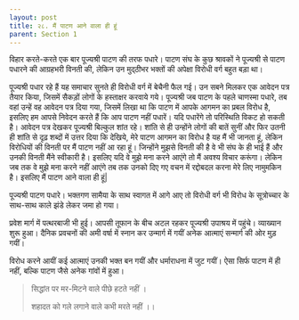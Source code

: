```yaml
---
layout: post
title: २८. मैं पाटण आने वाला ही हूं
parent: Section 1
---
```


विहार करते-करते एक बार पूज्यश्री पाटण की तरफ पधारे। पाटण संघ के कुछ श्रावकों ने पूज्यश्री से पाटण पधारने की आग्रहभरी विनती की, लेकिन उन मुद्ठीभर भक्तों की अपेक्षा विरोधी वर्ग बहुत बड़ा था।

पूज्यश्री पधार रहे हैं यह समाचार सुनते ही विरोधी वर्ग में बेचैनी फैल गई। उन सबने मिलकर एक आवेदन पत्र तैयार किया, जिसमें सैकड़ों लोगों के हस्ताक्षर करवाये गये। पूज्यश्री जब पाटण के पहले चाणस्मा पधारे, तब वहां उन्हें वह आवेदन पत्र दिया गया, जिसमें लिखा था कि पाटण में आपके आगमन का प्रबल विरोध है, इसलिए हम आपसे निवेदन करते हैं कि आप पाटण नहीं पधारें। यदि पधारेंगे तो परिस्थिति विकट हो सकती है। आवेदन पत्र देखकर पूज्यश्री बिल्कुल शांत रहे। शांति से ही उन्होंने लोगों की बातें सुनीं और फिर उतनी ही शांति से दृढ़ शब्दों में उत्तर दिया कि देखिये, मेरे पाटण आगमन का विरोध है यह मैं भी जानता हूं, लेकिन विरोधियों की विनती पर मैं पाटण नहीं आ रहा हूं। जिन्होंने मुझसे विनती की है वे भी संघ के ही भाई हैं और उनकी विनती मैंने स्वीकारी है। इसलिए यदि वे मुझे मना करने आएंगे तो मैं अवश्य विचार करूंगा। लेकिन जब तक वे मुझे मना करने नहीं आएंगे तब तक उनको दिए गए वचन में रद्दोबदल करना मेरे लिए नामुमकिन है। इसलिए मैं पाटण आने वाला ही हूं|

पूज्यश्री पाटण पधारे। भक्तगण सामैया के साथ स्वागत में आगे आए तो विरोधी वर्ग भी विरोध के सूत्रोच्चार के साथ-साथ काले झंडे लेकर जमा हो गया।

प्रवेश मार्ग में पत्थरबाजी भी हुई। आपसी तूफान के बीच अटल रहकर पूज्यश्री उपाश्रय में पहुंचे। व्याख्यान शुरू हुआ। दैनिक प्रवचनों की अमी वर्षा में स्नान कर उन्मार्ग में गयीं अनेक आत्माएं सन्मार्ग की ओर मुड़ गयीं।

विरोध करने आयीं कई आत्माएं उनकी भक्त बन गयीं और धर्माराधना में जुट गयीं। ऐसा सिर्फ पाटण में ही नहीं, बल्कि पाटण जैसे अनेक गांवों में हुआ।

> सिद्धांत पर मर-मिटने वाले पीछे हटते नहीं ।
>
> शहादत को गले लगाने वाले कभी मरते नहीं ।।
